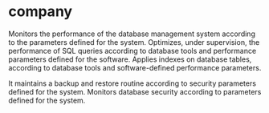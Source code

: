 # company
Monitors the performance of the database management system according to the parameters defined for the system.
     Optimizes, under supervision, the performance of SQL queries according to database tools and performance parameters defined for the software.
     Applies indexes on database tables, according to database tools and software-defined performance parameters.

It maintains a backup and restore routine according to security parameters defined for the system.
     Monitors database security according to parameters defined for the system.
